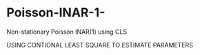 # Poisson-INAR-1-
Non-stationary Poisson INAR(1) using CLS

USING CONTIONAL LEAST SQUARE TO ESTIMATE PARAMETERS
